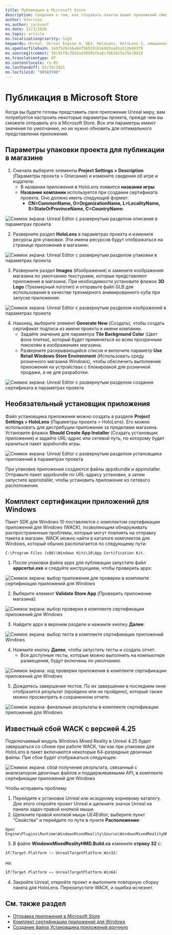 ```yaml
---
title: Публикация в Microsoft Store
description: Сведения о том, как создавать пакеты ваших приложений смешанной реальности Unreal, сертифицировать и публиковать их в Microsoft Store.
author: hferrone
ms.author: jacksonf
ms.date: 12/3/2020
ms.topic: article
ms.localizationpriority: high
keywords: Unreal, Unreal Engine 4, UE4, HoloLens, HoloLens 2, смешанная реальность, разработка, документация, руководства, функции, гарнитура смешанной реальности, гарнитура Windows Mixed Reality, гарнитура виртуальной реальности, публикация, дистрибуция, Microsoft Store
ms.openlocfilehash: 3a975d9c66e64f56919163e9d3aa65a3126d6379
ms.sourcegitcommit: 59c91f8c70d1ad30995fba6cf862615e25e78d10
ms.translationtype: HT
ms.contentlocale: ru-RU
ms.lasthandoff: 03/19/2021
ms.locfileid: "98583590"
---
```

# <a name="publishing-to-the-microsoft-store"></a>Публикация в Microsoft Store

Когда вы будете готовы представить свое приложение Unreal миру, вам потребуется настроить некоторые параметры проекта, прежде чем вы сможете отправить его в Microsoft Store. Все эти параметры имеют значения по умолчанию, но их нужно обновить для оптимального представления приложения.

## <a name="project-settings-for-the-store-packaging"></a>Параметры упаковки проекта для публикации в магазине

1. Сначала выберите элементы **Project Settings > Description** (Параметры проекта > Описание) и измените сведения об игре и издателе: 
    * В названии приложения в HoloLens появится **название игры**
    * **Название компании** используется при создании сертификата проекта. Оно должно иметь следующий формат: 
        * **CN=CommonName, O=OrganizationName, L=LocalityName, S=StateOrProvinceName, C=CountryName**:

![Снимок экрана: Unreal Editor с развернутым разделом описания в параметрах проекта](images/unreal-publishing-img-01.png)

2. Разверните раздел **HoloLens** в параметрах проекта и измените ресурсы для упаковки.  Эти имена ресурсов будут отображаться на странице приложения в магазине:

![Снимок экрана: Unreal Editor с развернутым разделом упаковки в параметрах проекта](images/unreal-publishing-img-02.png)

3. Разверните раздел **Images** (Изображения) и замените изображения магазина по умолчанию текстурами, которые представляют приложение в магазине.  При необходимости установите флажок **3D Logo** (Трехмерный логотип) и отправьте файл GLB для использования в качестве трехмерного анимированного куба при запуске приложения:

![Снимок экрана: Unreal Editor с развернутым разделом изображений в параметрах проекта](images/unreal-publishing-img-03.png)

4. Наконец, выберите элемент **Generate New** (Создать), чтобы создать сертификат подписи из имени проекта и имени компании.  
    * Задайте значение для параметра **Tile Background Color** (Цвет фона плитки), который будет применяться ко всем прозрачным пикселям в изображениях магазина.
    * Разверните раскрывающийся список и включите параметр **Use Retail Windows Store Environment** (Использовать среду розничного магазина Windows), чтобы обеспечить выполнение приложения на устройствах с блокировкой для розничной продажи, а не для разработки.

![Снимок экрана: Unreal Editor с развернутым разделом создания сертификата в параметрах проекта](images/unreal-publishing-img-04.png)

## <a name="optional-app-installer"></a>Необязательный установщик приложения

Файл установщика приложения можно создать в разделе **Project Settings > HoloLens** (Параметры проекта > HoloLens). Его можно использовать для дистрибуции приложения за пределами магазина.  Установите флажок **Should Create App Installer** (Создать установщик приложения) и задайте URL-адрес или сетевой путь, по которому будет храниться пакет appxbundle игры.  

![Снимок экрана: Unreal Editor с развернутым разделом установщика приложений в параметрах проекта](images/unreal-publishing-img-05.png)

При упаковке приложения создаются файлы appxbundle и appinstaller.  Отправьте пакет appxbundle по URL-адресу установки, а затем запустите appinstaller, чтобы установить приложение из сетевого расположения.

## <a name="windows-app-certification-kit"></a>Комплект сертификации приложений для Windows

Пакет SDK для Windows 10 поставляется с комплектом сертификации приложений для Windows (WACK), позволяющим обнаруживать распространенные проблемы, которые могут повлиять на отправку пакета в магазин.  WACK можно найти в каталоге комплектов для Windows, который обычно располагается по следующему пути: 

```
C:\Program Files (x86)\Windows Kits\10\App Certification Kit.
```

1. После упаковки файла appx для публикации запустите файл **appcertui.exe** и следуйте инструкциям, чтобы проверить appx:

![Снимок экрана: выбор приложения для проверки в комплекте сертификации приложений для Windows](images/unreal-publishing-img-06.png)

2. Выберите элемент **Validate Store App** (Проверить приложение магазина):

![Снимок экрана: выбор проверки в комплекте сертификации приложений для Windows](images/unreal-publishing-img-07.png)

3. Найдите appx в верхнем разделе и нажмите кнопку **Далее**:

![Снимок экрана: выбор теста в комплекте сертификации приложений Windows](images/unreal-publishing-img-08.png)

4. Нажмите кнопку **Далее**, чтобы запустить тесты и создать отчет:
    * Все доступные тесты, которые можно выполнить на компьютере размещения, будут включены по умолчанию.

![Снимок экрана: ход проверки приложения в комплекте сертификации приложений для Windows](images/unreal-publishing-img-09.png)

5. Дождитесь завершения тестов. По их завершении в последнем окне отобразится результат (пройдено или не пройдено), который также можно просмотреть в сохраненном отчете.

![Снимок экрана: финальные результаты в комплекте сертификации приложений для Windows](images/unreal-publishing-img-10.png)

## <a name="known-wack-failure-with-425"></a>Известный сбой WACK с версией 4.25

Подключаемый модуль Windows Mixed Reality в Unreal 4.25 будет завершаться со сбоем при работе WACK, так как при упаковке для HoloLens в пакет включаются некоторые 64-разрядные двоичные файлы. При сбое будет отображаться следующее:

![Снимок экрана: сбой получения результата, связанный с анализатором двоичных файлов и поддерживаемыми API, в комплекте сертификации приложений для Windows](images/unreal-publishing-img-11.png)

Чтобы исправить проблему
1. Перейдите к установке Unreal или исходному корневому каталогу. Для этого откройте проект Unreal и щелкните значок Unreal на панели задач правой кнопкой мыши.
2. Щелкните правой кнопкой мыши UE4Editor, выберите пункт "Свойства" и перейдите по пути в пункте **Расположение**:

```
Open Engine\Plugins\Runtime\WindowsMixedReality\Source\WindowsMixedRealityHMD\WindowsMixedRealityHMD.Build.cs.
```

3. В файле **WindowsMixedRealityHMD.Build.cs** измените **строку 32** с:

```cpp
if(Target.Platform != UnrealTargetPlatform.Win32)
```

на:

```cpp
if(Target.Platform == UnrealTargetPlatform.Win64)

```

4. Закройте Unreal, откройте проект и выполните повторную сборку пакета для HoloLens.  Перезапустите WACK, и ошибка исчезнет. 

## <a name="see-also"></a>См. также раздел

* [Отправка приложения в Microsoft Store](../../distribute/submitting-an-app-to-the-microsoft-store.md)
* [Комплект сертификации приложений для Windows](https://developer.microsoft.com/windows/downloads/app-certification-kit)
* [Создание файла Установщика приложений вручную](/windows/msix/app-installer/how-to-create-appinstaller-file)